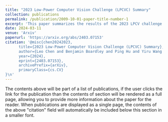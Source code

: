 ```yaml
---
title: "2023 Low-Power Computer Vision Challenge (LPCVC) Summary"
collection: publications
permalink: /publication/2009-10-01-paper-title-number-1
excerpt: 'This paper summarizes the results of the 2023 LPCV challenge featuring teams from across the globe. Within contains a detailed explanation on the competition and an anaylsis of the winning solutions.'
date: 2024-03-11
venue: 'Arxiv'
paperurl: 'https://arxiv.org/abs/2403.07153'
citation: '@misc{chen20242023,
      title={2023 Low-Power Computer Vision Challenge (LPCVC) Summary}, 
      author={Leo Chen and Benjamin Boardley and Ping Hu and Yiru Wang and Yifan Pu and Xin Jin and Yongqiang Yao and Ruihao Gong and Bo Li and Gao Huang and Xianglong Liu and Zifu Wan and Xinwang Chen and Ning Liu and Ziyi Zhang and Dongping Liu and Ruijie Shan and Zhengping Che and Fachao Zhang and Xiaofeng Mou and Jian Tang and Maxim Chuprov and Ivan Malofeev and Alexander Goncharenko and Andrey Shcherbin and Arseny Yanchenko and Sergey Alyamkin and Xiao Hu and George K. Thiruvathukal and Yung Hsiang Lu},
      year={2024},
      eprint={2403.07153},
      archivePrefix={arXiv},
      primaryClass={cs.CV}
}\n'
---
```


The contents above will be part of a list of publications, if the user clicks the link for the publication than the contents of section will be rendered as a full page, allowing you to provide more information about the paper for the reader. When publications are displayed as a single page, the contents of the above "citation" field will automatically be included below this section in a smaller font.
